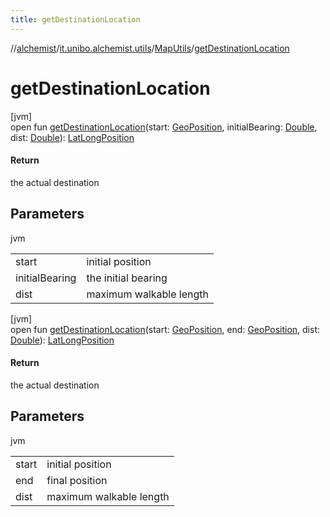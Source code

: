 ```yaml
---
title: getDestinationLocation
---
```

//[alchemist](../../../index.html)/[it.unibo.alchemist.utils](../index.html)/[MapUtils](index.html)/[getDestinationLocation](get-destination-location.html)



# getDestinationLocation



[jvm]\
open fun [getDestinationLocation](get-destination-location.html)(start: [GeoPosition](../../it.unibo.alchemist.model.interfaces/-geo-position/index.html), initialBearing: [Double](https://kotlinlang.org/api/latest/jvm/stdlib/kotlin/-double/index.html), dist: [Double](https://kotlinlang.org/api/latest/jvm/stdlib/kotlin/-double/index.html)): [LatLongPosition](../../it.unibo.alchemist.model.implementations.positions/-lat-long-position/index.html)



#### Return



the actual destination



## Parameters


jvm

| | |
|---|---|
| start | initial position |
| initialBearing | the initial bearing |
| dist | maximum walkable length |





[jvm]\
open fun [getDestinationLocation](get-destination-location.html)(start: [GeoPosition](../../it.unibo.alchemist.model.interfaces/-geo-position/index.html), end: [GeoPosition](../../it.unibo.alchemist.model.interfaces/-geo-position/index.html), dist: [Double](https://kotlinlang.org/api/latest/jvm/stdlib/kotlin/-double/index.html)): [LatLongPosition](../../it.unibo.alchemist.model.implementations.positions/-lat-long-position/index.html)



#### Return



the actual destination



## Parameters


jvm

| | |
|---|---|
| start | initial position |
| end | final position |
| dist | maximum walkable length |




